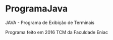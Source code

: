 # ProgramaJava
JAVA - Programa de Exibição de Terminais

Programa feito em 2016 TCM da Faculdade Eniac

